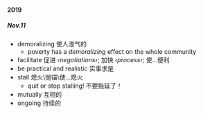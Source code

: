 #### 2019 

##### Nov.11

* demoralizing 使人泄气的
  * poverty has a *demoralizing* effect on the whole community
* facilitate 促进  *‹negotiations›*; 加快 *‹process›*; 使…便利
* be practical and realistic 实事求是
* stall  熄火\抛锚\使...熄火
  * quit or stop stalling! 不要拖延了！
* mutually  互相的
* ongoing 持续的